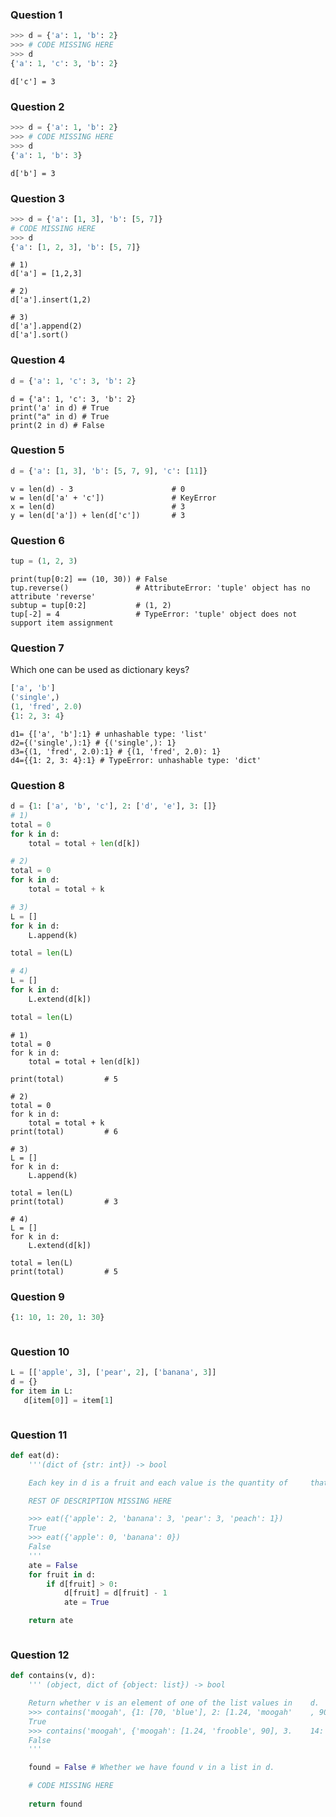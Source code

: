 

### Question 1
```python
>>> d = {'a': 1, 'b': 2}
>>> # CODE MISSING HERE
>>> d
{'a': 1, 'c': 3, 'b': 2}
```

```
d['c'] = 3
```
### Question 2

```python
>>> d = {'a': 1, 'b': 2}
>>> # CODE MISSING HERE
>>> d
{'a': 1, 'b': 3}
```

```
d['b'] = 3
```
### Question 3

```python
>>> d = {'a': [1, 3], 'b': [5, 7]}
# CODE MISSING HERE
>>> d
{'a': [1, 2, 3], 'b': [5, 7]}
```

```
# 1) 
d['a'] = [1,2,3]

# 2)
d['a'].insert(1,2)

# 3)
d['a'].append(2)
d['a'].sort()

```

### Question 4

```python
d = {'a': 1, 'c': 3, 'b': 2}
```

```
d = {'a': 1, 'c': 3, 'b': 2}
print('a' in d) # True
print("a" in d) # True
print(2 in d) # False

```
### Question 5

```python
d = {'a': [1, 3], 'b': [5, 7, 9], 'c': [11]}
```

```
v = len(d) - 3                      # 0
w = len(d['a' + 'c'])               # KeyError
x = len(d)                          # 3
y = len(d['a']) + len(d['c'])       # 3

```
### Question 6

```python
tup = (1, 2, 3)
```

```
print(tup[0:2] == (10, 30)) # False
tup.reverse()               # AttributeError: 'tuple' object has no attribute 'reverse'
subtup = tup[0:2]           # (1, 2)
tup[-2] = 4                 # TypeError: 'tuple' object does not support item assignment
```

### Question 7

Which one can be used as dictionary keys?

```python
['a', 'b']
('single',)
(1, 'fred', 2.0)
{1: 2, 3: 4}
```

```
d1= {['a', 'b']:1} # unhashable type: 'list'
d2={('single',):1} # {('single',): 1}
d3={(1, 'fred', 2.0):1} # {(1, 'fred', 2.0): 1}
d4={{1: 2, 3: 4}:1} # TypeError: unhashable type: 'dict'
```

### Question 8

```python
d = {1: ['a', 'b', 'c'], 2: ['d', 'e'], 3: []}
# 1)
total = 0
for k in d:
    total = total + len(d[k])

# 2)
total = 0
for k in d:
    total = total + k

# 3)        
L = []
for k in d:
    L.append(k)

total = len(L)

# 4)
L = []
for k in d:
    L.extend(d[k])

total = len(L)        

```

```
# 1)
total = 0
for k in d:
    total = total + len(d[k])

print(total)         # 5

# 2)
total = 0
for k in d:
    total = total + k
print(total)         # 6
        
# 3)        
L = []
for k in d:
    L.append(k)

total = len(L)
print(total)         # 3

# 4)
L = []
for k in d:
    L.extend(d[k])

total = len(L)        
print(total)         # 5
```
### Question 9

```python
{1: 10, 1: 20, 1: 30}
```

```
```
### Question 10

```python
L = [['apple', 3], ['pear', 2], ['banana', 3]]
d = {}
for item in L:
   d[item[0]] = item[1]
```

```
```
### Question 11

```python
def eat(d):
    '''(dict of {str: int}) -> bool

    Each key in d is a fruit and each value is the quantity of     that fruit.

    REST OF DESCRIPTION MISSING HERE

    >>> eat({'apple': 2, 'banana': 3, 'pear': 3, 'peach': 1})
    True
    >>> eat({'apple': 0, 'banana': 0})
    False
    '''
    ate = False
    for fruit in d:
        if d[fruit] > 0:
            d[fruit] = d[fruit] - 1
            ate = True

    return ate
```

```
```
### Question 12

```python
def contains(v, d):
    ''' (object, dict of {object: list}) -> bool

    Return whether v is an element of one of the list values in    d.
    >>> contains('moogah', {1: [70, 'blue'], 2: [1.24, 'moogah'    , 90], 3.14: [80, 100]})
    True
    >>> contains('moogah', {'moogah': [1.24, 'frooble', 90], 3.    14: [80, 100]})
    False
    '''

    found = False # Whether we have found v in a list in d.

    # CODE MISSING HERE
 
    return found
```

```
```



